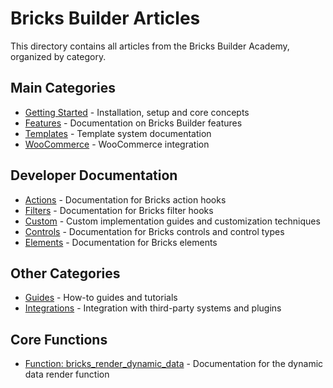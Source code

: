 # Bricks Builder Articles

This directory contains all articles from the Bricks Builder Academy, organized by category.

## Main Categories

- [Getting Started](./getting-started/) - Installation, setup and core concepts
- [Features](./features/) - Documentation on Bricks Builder features
- [Templates](./templates/) - Template system documentation
- [WooCommerce](./woocommerce/) - WooCommerce integration

## Developer Documentation

- [Actions](./actions/) - Documentation for Bricks action hooks
- [Filters](./filters/) - Documentation for Bricks filter hooks
- [Custom](./custom/) - Custom implementation guides and customization techniques
- [Controls](./controls/) - Documentation for Bricks controls and control types
- [Elements](./elements/) - Documentation for Bricks elements

## Other Categories

- [Guides](./guides/) - How-to guides and tutorials
- [Integrations](./integrations/) - Integration with third-party systems and plugins

## Core Functions

- [Function: bricks_render_dynamic_data](./function-bricks_render_dynamic_data.md) - Documentation for the dynamic data render function